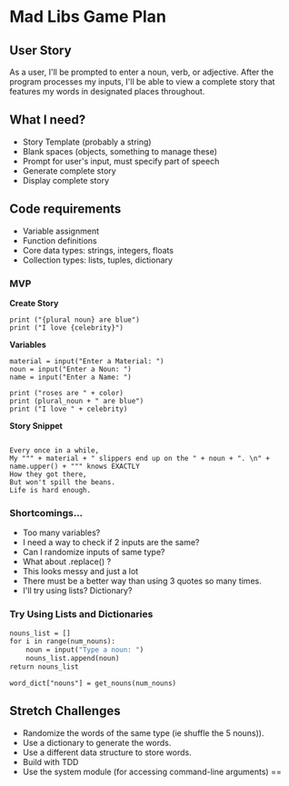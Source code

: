 # Mad Libs Game Plan
## User Story
As a user, I'll be prompted to enter a noun, verb, or adjective. After the program processes my inputs, I'll be able to view a complete story that features my words in designated places throughout.

## What I need?
- Story Template (probably a string)
- Blank spaces (objects, something to manage these)
- Prompt for user's input, must specify part of speech
- Generate complete story
- Display complete story

## Code requirements
- Variable assignment
- Function definitions
- Core data types: strings, integers, floats
- Collection types: lists, tuples, dictionary

### MVP
**Create Story**
```print ("roses are {color}}")
print ("{plural noun} are blue")
print ("I love {celebrity}")
```

**Variables**
```
material = input("Enter a Material: ")
noun = input("Enter a Noun: ")
name = input("Enter a Name: ")

print ("roses are " + color)
print (plural_noun + " are blue")
print ("I love " + celebrity)
```

**Story Snippet**
```print (""" ~ A Memoir ~

Every once in a while,
My """ + material + " slippers end up on the " + noun + ". \n" +
name.upper() + """ knows EXACTLY
How they got there,
But won't spill the beans.
Life is hard enough.
```

### Shortcomings...
- Too many variables?
- I need a way to check if 2 inputs are the same?
- Can I randomize inputs of same type?
- What about .replace() ?
- This looks messy and just a lot
- There must be a better way than using 3 quotes so many times.
- I'll try using lists? Dictionary?

### Try Using Lists and Dictionaries
```def get_nouns(num_nouns):
nouns_list = []
for i in range(num_nouns):
    noun = input("Type a noun: ")
    nouns_list.append(noun)
return nouns_list
```
```word_dict = {}
word_dict["nouns"] = get_nouns(num_nouns)
```

## Stretch Challenges
- Randomize the words of the same type (ie shuffle the 5 nouns)).
- Use a dictionary to generate the words.
- Use a different data structure to store words.
- Build with TDD
- Use the system module (for accessing command-line arguments)
==
